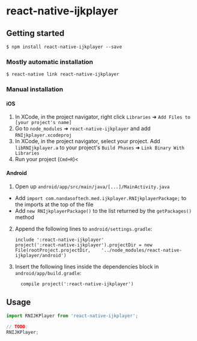 
# react-native-ijkplayer

## Getting started

`$ npm install react-native-ijkplayer --save`

### Mostly automatic installation

`$ react-native link react-native-ijkplayer`

### Manual installation


#### iOS

1. In XCode, in the project navigator, right click `Libraries` ➜ `Add Files to [your project's name]`
2. Go to `node_modules` ➜ `react-native-ijkplayer` and add `RNIjkplayer.xcodeproj`
3. In XCode, in the project navigator, select your project. Add `libRNIjkplayer.a` to your project's `Build Phases` ➜ `Link Binary With Libraries`
4. Run your project (`Cmd+R`)<

#### Android

1. Open up `android/app/src/main/java/[...]/MainActivity.java`
  - Add `import com.nandasoftech.med.ijkplayer.RNIjkplayerPackage;` to the imports at the top of the file
  - Add `new RNIjkplayerPackage()` to the list returned by the `getPackages()` method
2. Append the following lines to `android/settings.gradle`:
  	```
  	include ':react-native-ijkplayer'
  	project(':react-native-ijkplayer').projectDir = new File(rootProject.projectDir, 	'../node_modules/react-native-ijkplayer/android')
  	```
3. Insert the following lines inside the dependencies block in `android/app/build.gradle`:
  	```
      compile project(':react-native-ijkplayer')
  	```


## Usage
```javascript
import RNIJKPlayer from 'react-native-ijkplayer';

// TODO: 
RNIJKPlayer;
```
  